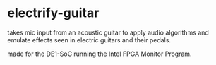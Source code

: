 # electrify-guitar
takes mic input from an acoustic guitar to apply audio algorithms and emulate effects seen in electric guitars and their pedals.

made for the DE1-SoC running the Intel FPGA Monitor Program.

